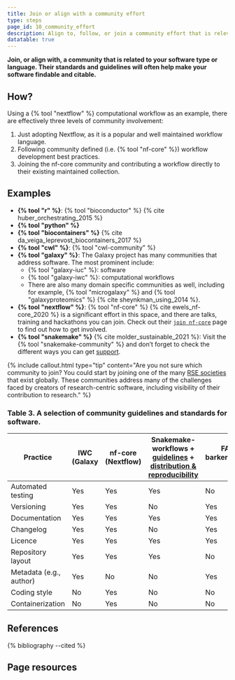 ```yaml
---
title: Join or align with a community effort
type: steps
page_id: 10_community_effort
description: Align to, follow, or join a community effort that is relevant to your software. For example, coding language, platform, or scientific domain specific communities.
datatable: true
---
```



**Join, or align with, a community that is related to your software type or language. Their standards and guidelines will often help make your software findable and citable.**


## How?

Using a {% tool "nextflow" %} computational workflow as an example, there are effectively three levels of community involvement:

1. Just adopting Nextflow, as it is a popular and well maintained workflow language.
2. Following community defined (i.e. {% tool "nf-core" %}) workflow development best practices.
3. Joining the nf-core community and contributing a workflow directly to their existing maintained collection.


## Examples

- **{% tool "r" %}**: {% tool "bioconductor" %} {% cite huber_orchestrating_2015 %}
- **{% tool "python" %}**
- **{% tool "biocontainers" %}** {% cite da_veiga_leprevost_biocontainers_2017 %}
- **{% tool "cwl" %}**: {% tool "cwl-community" %}
- **{% tool "galaxy" %}**: The Galaxy project has many communities that address software. The most prominent include:
  - {% tool "galaxy-iuc" %}: software
  - {% tool "galaxy-iwc" %}: computational workflows
  - There are also many domain specific communities as well, including for example, {% tool "microgalaxy" %} and {% tool "galaxyproteomics" %} {% cite sheynkman_using_2014 %}.
- **{% tool "nextflow" %}**: {% tool "nf-core" %} {% cite ewels_nf-core_2020 %} is a significant effort in this space, and there are talks, training and hackathons you can join. Check out their [`join nf-core`](https://nf-co.re/join) page to find out how to get involved.
- **{% tool "snakemake" %}** {% cite molder_sustainable_2021 %}: Visit the {% tool "snakemake-community" %} and don’t forget to check the different ways you can get [support](https://snakemake.readthedocs.io/en/stable/#support).

{% include callout.html type="tip" content="Are you not sure which community to join? You could start by joining one of the many [RSE societies](https://researchsoftware.org/) that exist globally. These communities address many of the challenges faced by creators of research-centric software, including visibility of their contribution to research." %}
 

### Table 3. A selection of community guidelines and standards for software.

| Practice  | IWC (Galaxy | nf-core (Nextflow) | Snakemake-workflows + [guidelines](https://github.com/snakemake-workflows/docs#guidelines) + [distribution & reproducibility](https://snakemake.readthedocs.io/en/stable/snakefiles/deployment.html#distribution-and-reproducibility) | FAIR4RS {% cite barker_introducing_2022 %} | [ELIXIR SMP](https://github.com/elixir-europe/smp) {% cite alves_elixir_2021 %} |
|----|---|---|---|---|---|
| Automated testing | Yes  | Yes | Yes | No | Yes |
| Versioning | Yes | Yes | No | Yes | Yes |
| Documentation | Yes | Yes | Yes | Yes | Yes |
| Changelog | Yes  | Yes | No | Yes | Yes |
| Licence | Yes | Yes | Yes | Yes | Yes |
| Repository layout | Yes | Yes | Yes | No | No |
| Metadata (e.g., author) | Yes | No | No | Yes | Yes |
| Coding style | No | Yes | No | No | No |
| Containerization | No | Yes | No | No | Yes |


## References

{% bibliography --cited %}


## Page resources

